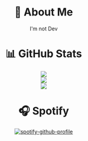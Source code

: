 <div align="center">
  
  # 💫 About Me
  I'm not Dev
  
  # 📊 GitHub Stats
  ![](https://github-readme-stats.vercel.app/api?username=Katsuyuki-Karasawa&theme=solarized-light&hide_border=false&include_all_commits=true&count_private=true)<br/>
  ![](https://github-readme-streak-stats.herokuapp.com/?user=Katsuyuki-Karasawa&theme=solarized-light&hide_border=false)<br/>
  ![](https://github-readme-stats.vercel.app/api/top-langs/?username=Katsuyuki-Karasawa&theme=solarized-light&hide_border=false&include_all_commits=true&count_private=true&layout=compact)

  # 🎧 Spotify
  [![spotify-github-profile](https://spotify-github-profile.vercel.app/api/view?uid=vutztrqapofy5u6dol1t5ou1u&cover_image=true&theme=default&show_offline=false&background_color=121212&interchange=true&bar_color=53b14f&bar_color_cover=true)](https://spotify-github-profile.vercel.app/api/view?uid=vutztrqapofy5u6dol1t5ou1u&redirect=true)
</div>
